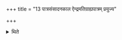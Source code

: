 +++
title = "13 पात्रसंसादनकाल ऐन्द्रमतिग्राह्यपात्रम् प्रयुज्य"

+++

<details><summary>थिते</summary>

पात्रसंसादनकाल ऐन्द्रमतिग्राह्यपात्रं प्रयुज्य तत्समीपे पञ्चैन्द्राण्यतिग्राह्यपात्राणि प्रयुनक्ति १३
</details>
